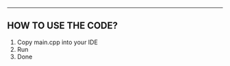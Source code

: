 ----------------------
HOW TO USE THE CODE?
----------------------

1. Copy main.cpp into your IDE
2. Run
3. Done